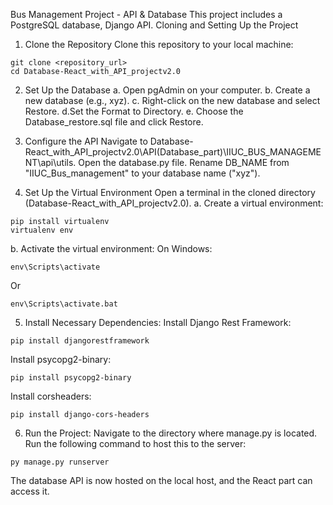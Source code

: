 Bus Management Project - API & Database
This project includes a PostgreSQL database, Django API.
Cloning and Setting Up the Project
1. Clone the Repository
Clone this repository to your local machine:
```
git clone <repository_url>
cd Database-React_with_API_projectv2.0
```
2. Set Up the Database
  a. Open pgAdmin on your computer.
  b. Create a new database (e.g., xyz).
  c. Right-click on the new database and select Restore.
  d.Set the Format to Directory.
  e. Choose the Database_restore.sql file and click Restore.
3. Configure the API
Navigate to Database-React_with_API_projectv2.0\API(Database_part)\IIUC_BUS_MANAGEMENT\api\utils.
Open the database.py file.
Rename DB_NAME from "IIUC_Bus_management" to your database name ("xyz").

4. Set Up the Virtual Environment
Open a terminal in the cloned directory (Database-React_with_API_projectv2.0).
  a. Create a virtual environment:
```
pip install virtualenv
virtualenv env
```
  b. Activate the virtual environment:
On Windows:
```
env\Scripts\activate
```
Or
```
env\Scripts\activate.bat
```

5. Install Necessary Dependencies:
Install Django Rest Framework:
```
pip install djangorestframework
```
Install psycopg2-binary:
```
pip install psycopg2-binary
```
Install corsheaders:
```
pip install django-cors-headers
```


6. Run the Project: 
Navigate to the directory where manage.py is located.
Run the following command to host this to  the server:
```
py manage.py runserver
```

The database API is now hosted on the local host, and the React part can access it.

